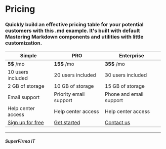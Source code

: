 # Pricing
### Quickly build an effective pricing table for your potential customers with this .md example. It's built with default Mastering Markdown components and utilities with little customization.

Simple | PRO | Enterprise
------------ | ------------- | -------------
**5$** /mo | **15$** /mo | **35$** /mo
10 users included | 20 users included | 30 users included
2 GB of storage | 10 GB of storage | 15 GB of storage
Email support | Priority email support | Phone and email support
Help center access | Help center access | Help center access
[Sign up for free](https://github.com/lukaszkwietniewski/kul_II_inf) | [Get started](https://github.com/lukaszkwietniewski/kul_II_inf) | [Contact us](https://github.com/lukaszkwietniewski/kul_II_inf)

---
##### SuperFirma IT
